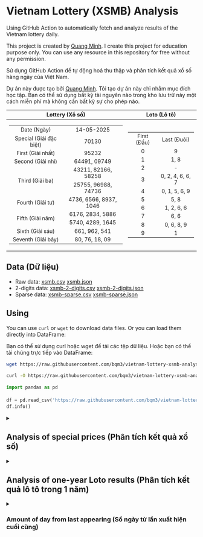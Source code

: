 # Vietnam Lottery (XSMB) Analysis

Using GitHub Action to automatically fetch and analyze results of the Vietnam lottery daily.

This project is created by [Quang Minh](https://github.com/bqm3). I create this project for education purpose only. You can use any resource in this repository for free without any permission.

Sử dụng GitHub Action để tự động hoá thu thập và phân tích kết quả xổ số hàng ngày của Việt Nam.

Dự án này được tạo bởi [Quang Minh](https://github.com/bqm3). Tôi tạo dự án này chỉ nhằm mục đích học tập. Bạn có thể sử dụng bất kỳ tài nguyên nào trong kho lưu trữ này một cách miễn phí mà không cần bất kỳ sự cho phép nào.

|                                                                                                                                                                                                                                                                                                              Lottery (Xổ số)                                                                                                                                                                                                                                                                                                               |                                                                                                                                                                                                       Loto (Lô tô)                                                                                                                                                                                                       |
| :----------------------------------------------------------------------------------------------------------------------------------------------------------------------------------------------------------------------------------------------------------------------------------------------------------------------------------------------------------------------------------------------------------------------------------------------------------------------------------------------------------------------------------------------------------------------------------------------------------------------------------------: | :----------------------------------------------------------------------------------------------------------------------------------------------------------------------------------------------------------------------------------------------------------------------------------------------------------------------------------------------------------------------------------------------------------------------: |
| <table><tr><td>Date (Ngày)</td><td>14-05-2025</td></tr><tr><td>Special (Giải đặc biệt)</td><td>70130</td></tr><tr><td>First (Giải nhất)</td><td>95232</td></tr><tr><td>Second (Giải nhì)</td><td>64491, 09749</td></tr><tr><td rowspan="2">Third (Giải ba)</td><td>43211, 82166, 58258</td></tr><tr><td>25755, 96988, 74736</td></tr><tr><td>Fourth (Giải tư)</td><td>4736, 6566, 8937, 1046</td></tr><tr><td rowspan="2">Fifth (Giải năm)</td><td>6176, 2834, 5886</td></tr><tr><td>5740, 4289, 1645</td></tr><tr><td>Sixth (Giải sáu)</td><td>661, 962, 541</td></tr><tr><td>Seventh (Giải bảy)</td><td>80, 76, 18, 09</td></tr></table> | <table><tr><td>First (Đầu)</td><td>Last (Đuôi)</td></tr><tr><td>0</td><td>9</td></tr><tr><td>1</td><td>1, 8</td></tr><tr><td>2</td><td>-</td></tr><tr><td>3</td><td>0, 2, 4, 6, 6, 7</td></tr><tr><td>4</td><td>0, 1, 5, 6, 9</td></tr><tr><td>5</td><td>5, 8</td></tr><tr><td>6</td><td>1, 2, 6, 6</td></tr><tr><td>7</td><td>6, 6</td></tr><tr><td>8</td><td>0, 6, 8, 9</td></tr><tr><td>9</td><td>1</td></tr></table> |

## Data (Dữ liệu)

- Raw data: [xsmb.csv](https://raw.githubusercontent.com/bqm3/vietnam-lottery-xsmb-analysis/refs/heads/main/data/xsmb.csv) [xsmb.json](https://raw.githubusercontent.com/bqm3/vietnam-lottery-xsmb-analysis/refs/heads/main/data/xsmb.json)
- 2-digits data: [xsmb-2-digits.csv](https://raw.githubusercontent.com/bqm3/vietnam-lottery-xsmb-analysis/refs/heads/main/data/xsmb-2-digits.csv) [xsmb-2-digits.json](https://raw.githubusercontent.com/bqm3/vietnam-lottery-xsmb-analysis/refs/heads/main/data/xsmb-2-digits.json)
- Sparse data: [xsmb-sparse.csv](https://raw.githubusercontent.com/bqm3/vietnam-lottery-xsmb-analysis/refs/heads/main/data/xsmb-sparse.csv) [xsmb-sparse.json](https://raw.githubusercontent.com/bqm3/vietnam-lottery-xsmb-analysis/refs/heads/main/data/xsmb-sparse.json)

## Using

You can use `curl` or `wget` to download data files. Or you can load them directly into DataFrame:

Bạn có thể sử dụng curl hoặc wget để tải các tệp dữ liệu. Hoặc bạn có thể tải chúng trực tiếp vào DataFrame:

```sh
wget https://raw.githubusercontent.com/bqm3/vietnam-lottery-xsmb-analysis/refs/heads/main/data/xsmb.csv
```

```sh
curl -O https://raw.githubusercontent.com/bqm3/vietnam-lottery-xsmb-analysis/refs/heads/main/data/xsmb-2-digits.csv
```

```python
import pandas as pd

df = pd.read_csv('https://raw.githubusercontent.com/bqm3/vietnam-lottery-xsmb-analysis/refs/heads/main/data/xsmb-sparse.csv')
df.info()
```

<details>
  <summary><h2>Analysis of special prices (Phân tích kết quả xổ số)</h2></summary>
  <h3>Amount of day from last appearing (Số ngày từ lần xuất hiện cuối cùng)</h3>

![Delta](images/special_delta.jpg)

  <h3>Top 10 amount of day from last appearing (Top 10 số lâu chưa xuất hiện)</h3>

![Delta top 10](images/special_delta_top_10.jpg)

</details>

<details>
  <summary><h2>Analysis of one-year Loto results (Phân tích kết quả lô tô trong 1 năm)</h2></summary>

Max: 120. Min: 65.

Mean: 97.47. Standard deviation: 10.16.

  <h3>Detail (Chi tiết)</h3>

![Detail](images/heatmap.jpg)

  <h3>Top 10</h3>

![Top 10](images/top-10.jpg)

  <h3>Distribution (Phân bổ)</h3>

![Distribution](images/distribution.jpg)

</details>

<details>
  <summary><h3>Amount of day from last appearing (Số ngày từ lần xuất hiện cuối cùng)</h2></summary>

![Delta](images/delta.jpg)

  <h3>Top 10 amount of day from last appearing (Top 10 số lâu chưa xuất hiện)</h3>

![Delta top 10](images/delta_top_10.jpg)

</details>
